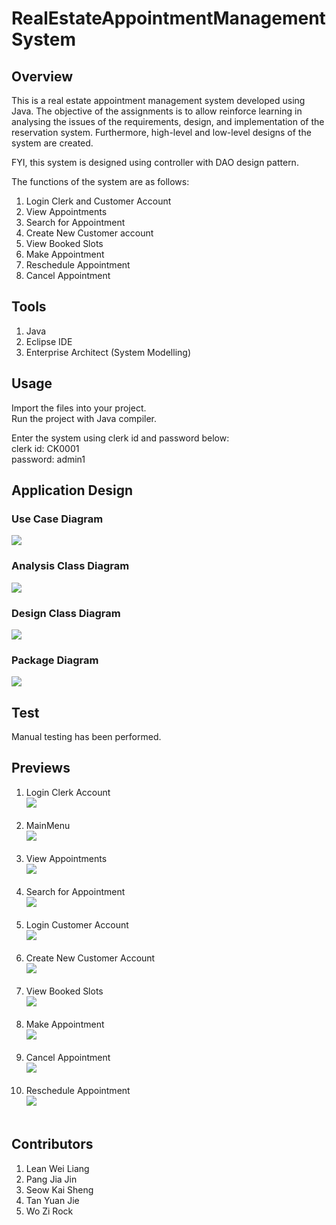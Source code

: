 # RealEstateAppointmentManagementSystem

## Overview
<p>This is a real estate appointment management system developed using Java. The objective of the assignments is to allow reinforce learning in analysing the issues of the requirements, design, and implementation of the reservation system. Furthermore, high-level and low-level designs of the system are created.</p>
<p>FYI, this system is designed using controller with DAO design pattern.</p>
<p>The functions of the system are as follows:</p>

1. Login Clerk and Customer Account
2. View Appointments
3. Search for Appointment
4. Create New Customer account
5. View Booked Slots
6. Make Appointment
7. Reschedule Appointment
8. Cancel Appointment

## Tools
1. Java
2. Eclipse IDE
3. Enterprise Architect (System Modelling)

## Usage
Import the files into your project.<br>
Run the project with Java compiler.

Enter the system using clerk id and password below:<br>
clerk id: CK0001<br>
password: admin1

## Application Design
### Use Case Diagram
<img src="previews/UseCaseDiagram.png">

### Analysis Class Diagram
<img src="previews/AnalysisClassDiagram.png">

### Design Class Diagram
<img src="previews/DesignClassDiagram.png">

### Package Diagram
<img src="previews/PackageDiagram.png">

## Test
Manual testing has been performed.

## Previews
1. Login Clerk Account <br> <img src="previews/LoginClerk.png"><br><br>
2. MainMenu <br> <img src="previews/MainMenu.png"><br><br>
3. View Appointments <br> <img src="previews/ViewAppointments.png"><br><br>
4. Search for Appointment <br> <img src="previews/SearchForAppointment.png"><br><br>
5. Login Customer Account <br> <img src="previews/LoginCustomer.png"><br><br>
6. Create New Customer Account <br> <img src="previews/CreateCustomerAccount.png"><br><br>
7. View Booked Slots <br> <img src="previews/ViewBookedSlots.png"><br><br>
8. Make Appointment <br> <img src="previews/MakeAppointment.png"><br><br>
9. Cancel Appointment <br> <img src="previews/CancelAppointment.png"><br><br>
10. Reschedule Appointment <br> <img src="previews/RescheduleAppointment.png"><br><br>

## Contributors
1. Lean Wei Liang
2. Pang Jia Jin
3. Seow Kai Sheng
4. Tan Yuan Jie
5. Wo Zi Rock
